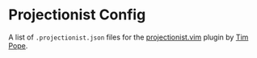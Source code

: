 Projectionist Config
====================

A list of `.projectionist.json` files for the [projectionist.vim][pvm] plugin by [Tim Pope][tpope].

[pvm]: https://github.com/tpope/vim-projectionist
[tpope]: https://github.com/tpope
